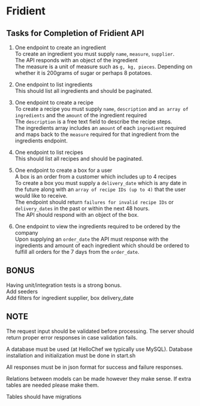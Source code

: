 # Fridient

## Tasks for Completion of Fridient API

1. One endpoint to create an ingredient\
    To create an ingredient you must supply `name`, `measure`, `supplier`.\
    The API responds with an object of the ingredient\
    The measure is a unit of measure such as `g, kg, pieces`. Depending on whether it is 200grams of sugar or perhaps 8 potatoes.

2. One endpoint to list ingredients\
    This should list all ingredients and should be paginated.

3. One endpoint to create a recipe\
    To create a recipe you must supply `name`, `description` and `an array of ingredients` and the `amount` of the ingredient required\
    The `description` is a free text field to describe the recipe steps.\
    The ingredients array includes an `amount` of each `ingredient` required and maps back to the `measure` required for that ingredient from the ingredients endpoint.
4. One endpoint to list recipes\
    This should list all recipes and should be paginated.
5. One endpoint to create a box for a user\
    A box is an order from a customer which includes up to 4 recipes\
    To create a box you must supply a `delivery_date` which is any date in the future along with an `array of recipe IDs (up to 4)` that the user would like to receive.\
    The endpoint should return `failures for invalid recipe IDs` or `delivery_dates` in the past or within the next 48 hours.\
    The API should respond with an object of the box.
6. One endpoint to view the ingredients required to be ordered by the company\
    Upon supplying an `order_date` the API must response with the ingredients and amount of each ingredient which should be ordered to fulfill all orders for the 7 days from the `order_date`.

## BONUS

Having unit/integration tests is a strong bonus.\
Add seeders\
Add filters for ingredient supplier, box delivery_date

## NOTE

The request input should be validated before processing. The server should return proper error responses in case validation fails.

A database must be used (at HelloChef we typically use MySQL). Database installation and initialization must be done in start.sh

All responses must be in json format for success and failure responses.

Relations between models can be made however they make sense. If extra tables are needed please make them.

Tables should have migrations
